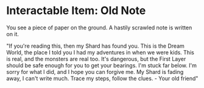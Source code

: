 # Interactable Item: Old Note

You see a piece of paper on the ground. A hastily scrawled note is written on it.

"If you're reading this, then my Shard has found you. This is the Dream World, the place I told you I had my adventures in when we were kids. This is real, and the monsters are real too. It's dangerous, but the First Layer should be safe enough for you to get your bearings. I'm stuck far below. I'm sorry for what I did, and I hope you can forgive me. My Shard is fading away, I can't write much. Trace my steps, follow the clues. - Your old friend"

